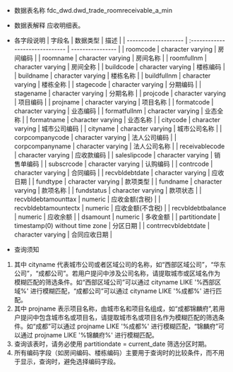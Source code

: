 - 数据表名称
fdc_dwd.dwd_trade_roomreceivable_a_min

- 数据表解释
应收明细表。

- 各字段说明
| 字段名               | 数据类型                        | 描述             |
| -------------------- | :------------------------------ | ---------------- |
| roomcode             | character  varying              | 房间编码         |
| roomname             | character  varying              | 房间名称         |
| roomfullnm           | character  varying              | 房间全称         |
| buildcode            | character  varying              | 楼栋编码         |
| buildname            | character  varying              | 楼栋名称         |
| buildfullnm          | character  varying              | 楼栋全称         |
| stagecode            | character  varying              | 分期编码         |
| stagename            | character  varying              | 分期名称         |
| projcode             | character  varying              | 项目编码         |
| projname             | character  varying              | 项目名称         |
| formatcode           | character  varying              | 业态编码         |
| formatfullnm         | character  varying              | 业态全称         |
| formatname           | character  varying              | 业态名称         |
| citycode             | character  varying              | 城市公司编码     |
| cityname             | character  varying              | 城市公司名称     |
| corpcompanycode      | character  varying              | 法人公司编码     |
| corpcompanyname      | character  varying              | 法人公司名称     |
| receivablecode       | character  varying              | 应收款编码       |
| saleslipcode         | character  varying              | 销售单编码       |
| subscrcode           | character  varying              | 认购编码         |
| contrcode            | character  varying              | 合同编码         |
| recvbldebtdate       | character varying               | 应收日期         |
| fundtype             | character varying               | 款项类型         |
| fundname             | character  varying              | 款项名称         |
| fundstatus           | character varying               | 款项状态         |
| recvbldebtamounttax  | numeric                         | 应收金额(含税)   |
| recvbldebtamountectx | numeric                         | 应收金额(不含税) |
| recvbldebtbalance    | numeric                         | 应收余额         |
| dsamount             | numeric                         | 多收金额         |
| partitiondate        | timestamp(0) without  time zone | 分区日期         |
| contrrecvbldebtdate  | character varying               | 合同应收日期     |

- 查询须知
1. 其中 cityname 代表城市公司或者区域公司的名称，如“西部区域公司”，“华东公司”，“成都公司”。若用户提问中涉及公司名称，请提取城市或区域名作为模糊匹配的筛选条件。如“西部区域公司”可以通过 cityname LIKE '%西部区域%' 进行模糊匹配，“成都公司”可以通过 cityname LIKE '%成都%' 进行匹配。
2. 其中 projname 表示项目名称，由城市名和项目名组成，如“成都锦麟府”,若用户提问中包含城市名或项目名，请提取城市名或项目名作为模糊匹配的筛选条件。如“成都”可以通过 projname LIKE '%成都%' 进行模糊匹配，“锦麟府”可以通过 projname LIKE '%锦麟府%' 进行模糊匹配。
3. 查询该表时，请务必使用 partitiondate = current_date 筛选分区时期。
4. 所有编码字段（如房间编码、楼栋编码）主要用于查询时的比较条件，而不用于显示，查询时，避免选择编码字段。